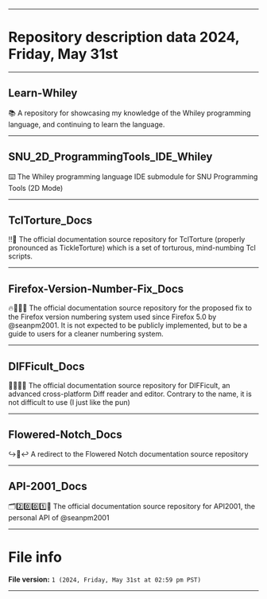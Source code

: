 
***

# Repository description data 2024, Friday, May 31st

---

## Learn-Whiley

📚️ A repository for showcasing my knowledge of the Whiley programming language, and continuing to learn the language. 

---

## SNU_2D_ProgrammingTools_IDE_Whiley

⌨️ The Whiley programming language IDE submodule for SNU Programming Tools (2D Mode)

---

## TclTorture_Docs

‼️📖️ The official documentation source repository for TclTorture (properly pronounced as TickleTorture) which is a set of torturous, mind-numbing Tcl scripts. 

---

## Firefox-Version-Number-Fix_Docs

🔥️🦊️🔢️📖️ The official documentation source repository for the proposed fix to the Firefox version numbering system used since Firefox 5.0 by @seanpm2001. It is not expected to be publicly implemented, but to be a guide to users for a cleaner numbering system. 

---

## DIFFicult_Docs

🔺️📄️🔻️📖️ The official documentation source repository for DIFFicult, an advanced cross-platform Diff reader and editor. Contrary to the name, it is not difficult to use (I just like the pun) 

---

## Flowered-Notch_Docs

↪️🔲️↩️ A redirect to the Flowered Notch documentation source repository

---

## API-2001_Docs

🗂️2️⃣️0️⃣️0️⃣️1️⃣️📖️ The official documentation source repository for API2001, the personal API of @seanpm2001

***

# File info

**File version:** `1 (2024, Friday, May 31st at 02:59 pm PST)`

***

